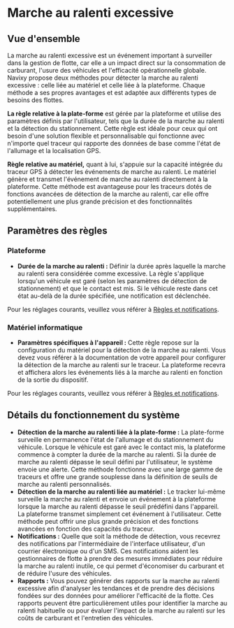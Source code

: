# Marche au ralenti excessive

## Vue d'ensemble

La marche au ralenti excessive est un événement important à surveiller dans la gestion de flotte, car elle a un impact direct sur la consommation de carburant, l'usure des véhicules et l'efficacité opérationnelle globale. Navixy propose deux méthodes pour détecter la marche au ralenti excessive : celle liée au matériel et celle liée à la plateforme. Chaque méthode a ses propres avantages et est adaptée aux différents types de besoins des flottes.

**La règle relative à la plate-forme** est gérée par la plateforme et utilise des paramètres définis par l'utilisateur, tels que la durée de la marche au ralenti et la détection du stationnement. Cette règle est idéale pour ceux qui ont besoin d'une solution flexible et personnalisable qui fonctionne avec n'importe quel traceur qui rapporte des données de base comme l'état de l'allumage et la localisation GPS.

**Règle relative au matériel,** quant à lui, s'appuie sur la capacité intégrée du traceur GPS à détecter les événements de marche au ralenti. Le matériel génère et transmet l'événement de marche au ralenti directement à la plateforme. Cette méthode est avantageuse pour les traceurs dotés de fonctions avancées de détection de la marche au ralenti, car elle offre potentiellement une plus grande précision et des fonctionnalités supplémentaires.

## Paramètres des règles

### Plateforme

- **Durée de la marche au ralenti :** Définir la durée après laquelle la marche au ralenti sera considérée comme excessive. La règle s'applique lorsqu'un véhicule est garé (selon les paramètres de détection de stationnement) et que le contact est mis. Si le véhicule reste dans cet état au-delà de la durée spécifiée, une notification est déclenchée.

Pour les réglages courants, veuillez vous référer à [Règles et notifications](../../regles-et-notifications.md).

### Matériel informatique

- **Paramètres spécifiques à l'appareil :** Cette règle repose sur la configuration du matériel pour la détection de la marche au ralenti. Vous devez vous référer à la documentation de votre appareil pour configurer la détection de la marche au ralenti sur le traceur. La plateforme recevra et affichera alors les événements liés à la marche au ralenti en fonction de la sortie du dispositif.

Pour les réglages courants, veuillez vous référer à [Règles et notifications](../../regles-et-notifications.md).

## Détails du fonctionnement du système

- **Détection de la marche au ralenti liée à la plate-forme :** La plate-forme surveille en permanence l'état de l'allumage et du stationnement du véhicule. Lorsque le véhicule est garé avec le contact mis, la plateforme commence à compter la durée de la marche au ralenti. Si la durée de marche au ralenti dépasse le seuil défini par l'utilisateur, le système envoie une alerte. Cette méthode fonctionne avec une large gamme de traceurs et offre une grande souplesse dans la définition de seuils de marche au ralenti personnalisés.
- **Détection de la marche au ralenti liée au matériel :** Le tracker lui-même surveille la marche au ralenti et envoie un événement à la plateforme lorsque la marche au ralenti dépasse le seuil prédéfini dans l'appareil. La plateforme transmet simplement cet événement à l'utilisateur. Cette méthode peut offrir une plus grande précision et des fonctions avancées en fonction des capacités du traceur.
- **Notifications :** Quelle que soit la méthode de détection, vous recevrez des notifications par l'intermédiaire de l'interface utilisateur, d'un courrier électronique ou d'un SMS. Ces notifications aident les gestionnaires de flotte à prendre des mesures immédiates pour réduire la marche au ralenti inutile, ce qui permet d'économiser du carburant et de réduire l'usure des véhicules.
- **Rapports :** Vous pouvez générer des rapports sur la marche au ralenti excessive afin d'analyser les tendances et de prendre des décisions fondées sur des données pour améliorer l'efficacité de la flotte. Ces rapports peuvent être particulièrement utiles pour identifier la marche au ralenti habituelle ou pour évaluer l'impact de la marche au ralenti sur les coûts de carburant et l'entretien des véhicules.